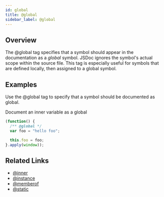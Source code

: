 ```yaml
---
id: global
title: @global
sidebar_label: @global
---
```


## Overview

The @global tag specifies that a symbol should appear in the documentation as a _global_ symbol. JSDoc ignores the symbol's actual scope within the source file. This tag is especially useful for symbols that are defined locally, then assigned to a global symbol.

## Examples

Use the @global tag to specify that a symbol should be documented as global.

Document an inner variable as a global

```js
(function() {
  /** @global */
  var foo = "hello foo";

  this.foo = foo;
}.apply(window));
```

## Related Links

- [@inner](./inner.md)
- [@instance](./instance.md)
- [@memberof](./memberof.md)
- [@static](./static.md)
